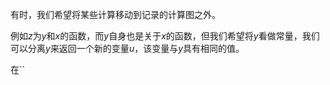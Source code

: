 有时，我们希望将某些计算移动到记录的计算图之外。

例如$z$为$y$和$x$的函数，而$y$自身也是关于$x$的函数，但我们希望将$y$看做常量，我们可以分离$y$来返回一个新的变量$u$，该变量与$y$具有相同的值。

在``